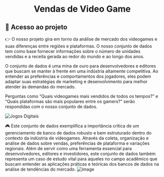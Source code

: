 <h1 align="center"> Vendas de Video Game </h1>

## 📁 Acesso ao projeto
👉 O nosso projeto gira em torno da análise de mercado dos videogames e suas diferenças entre regiões e plataformas. O nosso conjunto de dados tem como base fornecer informações sobre o número de unidades vendidas e a receita gerada ao redor do mundo e ao longo dos anos.

O conjunto de dados é uma mina de ouro para desenvolvedores e editores que buscam se manter à frente em uma indústria altamente competitiva. Ao entender as preferências e comportamentos dos jogadores, eles podem adaptar suas estratégias de marketing e desenvolvimento para melhor atender às demandas do mercado.

Perguntas como “Quais videogames mais vendidos de todos os tempos?” e “Quais plataformas são mais populares entre os gamers?” serão respondidas com o nosso conjunto de dados. 

![Jogos Digitais](https://images.unsplash.com/photo-1601153211050-ae2e1fa428d7?q=80&w=2070&auto=format&fit=crop&ixlib=rb-4.0.3&ixid=M3wxMjA3fDB8MHxwaG90by1wYWdlfHx8fGVufDB8fHx8fA%3D%3D)

🎮 Este conjunto de dados exemplifica a importância crítica de um gerenciamento de banco de dados robusto e bem estruturado dentro do contexto da indústria de videogames. Através da coleta, organização e análise de dados sobre vendas, preferências de plataforma e variações regionais. Além de servir como uma ferramenta essencial para desenvolvedores, editores e investidores, este conjunto de dados também representa um caso de estudo vital para aqueles no campo acadêmico que buscam entender as aplicações práticas e teóricas dos bancos de dados na análise de tendências do mercado. 
![image](https://images.unsplash.com/photo-1489257712451-3a66755ca19c?q=80&w=2070&auto=format&fit=crop&ixlib=rb-4.0.3&ixid=M3wxMjA3fDB8MHxwaG90by1wYWdlfHx8fGVufDB8fHx8fA%3D%3D)



